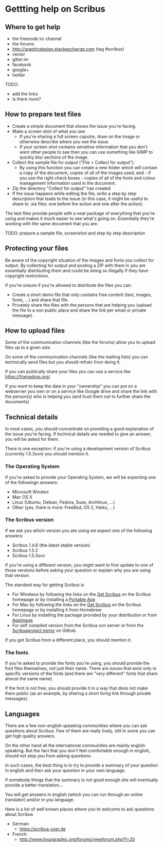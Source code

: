 # Gettting help on Scribus

## Where to get help

- the freenode irc channel
- the forums
- http://graphicdesign.stackexchange.com (tag #scribus)
- vector
- gitter.im
- facebook
- google+
- twitter

TODO:
- add the links
- is there more?

## How to prepare test files

- Create a simple document that shows the issue you're facing.
- Make a screen shot of what you see
  - If you're sharing a full screen caputre, draw on the image or otherwise describe where you see the issue.
  - If your screen shot contains sensitive information that you don't want other people to see then you can use something like GIMP to quickly blur sections of the image.
- Collect the sample file for output ("File > Collect for output").
  - By using this function you can create a new folder which will contain a copy of the document, copies of all of the images used, and - if you use the right check boxes - copies of all of the fonts and colour management information used in the document.
- Zip the directory "Collect for output" has created
- If the issue happens while editing the file, write a step by step description that leads to the issue (in this case, it might be useful to share to .sla files: one before the action and one after the action).

The test files provide people with a neat package of everything that you're using and makes it much easier to see what's going on. Essentially they're working with the same document that you are.

TODO: prepare a sample file, screenshot and step by step description

## Protecting your files

Be aware of the copyright situation of the images and fonts you collect for output. By collecting for output and posting a ZIP with them in you are essentially distributing them and could be doing so illegally if they have copyright restrictions.

If you're unsure if you're allowed to distribute the files you can:

- Create a short demo file that only contains free content (text, images, fonts, ...) and share that file.
- Privately share the files with the persons that are helping you (upload the file to a non public place and share the link per email or private message).


## How to upload files

Some of the communication channels (like the forums) allow you to upload files up to a given size.

On some of the communication channels (like the mailing lists) you can technically send files but you should refrain from doing it.

If you can publically share your files you can use a service like https://framadrop.org/

If you want to keep the data in your "ownership" you can put on a webserver you own or on a service like Google drive and share the link with the person(s) who is helping you (and trust them not to further share the documents)

## Technical details

In most cases, you should concentrate on providing a good explanation of the issue you're facing. If technical details are needed to give an answer, you will be asked for them.

There is one exception: if you're using a development version of Scribus (currently 1.5.3svn) you should mention it.

### The Operating System

If you're asked to provide your Operating System, we will be expecting one of the followingn answers:

- Microsoft Windws
- Mac OS X
- Linux (Ubuntu, Debian, Fedora, Suse, Archlinux, ...)
- Other (yes, there is more: FreeBsd, OS 2, Haiku, ...)

### The Scribus version

If we ask you which version you are using we expect one of the following answers:

- Scribus 1.4.6 (the latest stable version)
- Scribus 1.5.2
- Scribus 1.5.3svn

If you're using a different version, you might want to first update to one of those versions before asking your question or explain why you are using that version.

The standard way for getting Scribus is

- For Windwos by following the links on the [Get Scribus](https://www.scribus.net/downloads/stable-branch/) on the Scribus homepage or by installing a [Portable App](http://portableapps.com/apps/office/scribus_portable)
- For Mac by following the links on the [Get Scribus](https://www.scribus.net/downloads/stable-branch/) on the Scribus homepage or by installing it from Homebrew
- For Linux by installing the package provided by your distribution or from [Appimage](https://bintray.com/probono/AppImages/Scribus)
- For self compiled version from the Scribus svn server or from the [Scribusproject mirror](https://github.com/scribusproject/scribus) on Github.

If you got Scribus from a different place, you should mention it.

### The fonts

If you're asked to provide the fonts you're using, you should provide the font files themselves, not just their name. There are issues that exist only in specific versions of the fonts (and there are "very different" fonts that share almost the same name).

If the font is not free, you should provide it in a way that does not make them public (as an example, by sharing a short living link through private messages).

## Languages

There are a few non-english speaking communities where you can ask questions about Scribus. Few of them are really lively, still in some you can get high quality answers.

On the other hand all the international communities are mainly english speaking. But the fact that you don't feel comfortable enough in english, should not stop you from asking questions.

In such cases, the best thing is to try to provide a summary of your question in english and then ask your question in your own language.

If somebody things that the summary is not good enough she will eventually provide a better translation...

You will get answers in english (which you can run through an online translator) and/or in you language.

Here is a list of well known places where you're welcome to ask questions about Scribus

- German:
  - https://scribus-user.de
- French:
  - http://www.linuxgraphic.org/forums/viewforum.php?f=20
